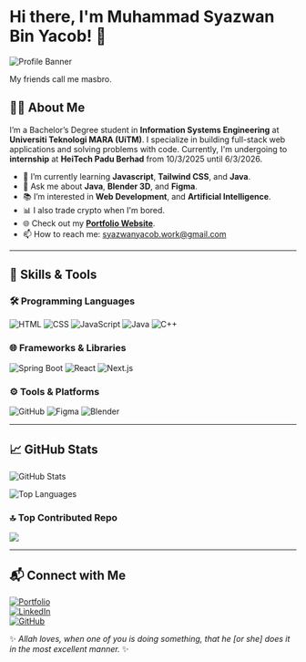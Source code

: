 # Hi there, I'm Muhammad Syazwan Bin Yacob! 👋

![Profile Banner](https://masbroamat-portfolio.vercel.app/profilebanner.png)

My friends call me masbro.

## 👨‍💻 About Me

I’m a Bachelor’s Degree student in **Information Systems Engineering** at **Universiti Teknologi MARA (UiTM)**. I specialize in building full-stack web applications and solving problems with code. Currently, I'm undergoing to **internship** at **HeiTech Padu Berhad** from 10/3/2025 until 6/3/2026.

<!-- - 🔭 I’m working on personal and academic projects, including **Solana Wallet DApp** and a **Personal Portfolio**. -->

- 🌱 I’m currently learning **Javascript**, **Tailwind CSS**, and **Java**.
- 💬 Ask me about **Java**, **Blender 3D**, and **Figma**.
- 📚 I’m interested in **Web Development**, and **Artificial Intelligence**.
- 📊 I also trade crypto when I'm bored.
- 🌐 Check out my **[Portfolio Website](https://masbroamat-portfolio-v2.vercel.app/)**.
- 📫 How to reach me: [syazwanyacob.work@gmail.com](mailto:syazwanyacob.work@gmail.com)

---

## 🚀 Skills & Tools

### 🛠 Programming Languages

![HTML](https://img.shields.io/badge/HTML-E34F26?style=for-the-badge&logo=html5&logoColor=white)
![CSS](https://img.shields.io/badge/CSS-1572B6?style=for-the-badge&logo=css3&logoColor=white)
![JavaScript](https://img.shields.io/badge/JavaScript-F7DF1E?style=for-the-badge&logo=javascript&logoColor=black)
![Java](https://img.shields.io/badge/Java-ED8B00?style=for-the-badge&logo=java&logoColor=white)
![C++](https://img.shields.io/badge/C++-00599C?style=for-the-badge&logo=cplusplus&logoColor=white)

### 🌐 Frameworks & Libraries

![Spring Boot](https://img.shields.io/badge/Spring%20Boot-6DB33F?style=for-the-badge&logo=spring-boot&logoColor=white)
![React](https://img.shields.io/badge/React-61DAFB?style=for-the-badge&logo=react&logoColor=black)
![Next.js](https://img.shields.io/badge/Next.js-000000?style=for-the-badge&logo=nextdotjs&logoColor=white)

### ⚙️ Tools & Platforms

![GitHub](https://img.shields.io/badge/GitHub-181717?style=for-the-badge&logo=github&logoColor=white)
![Figma](https://img.shields.io/badge/Figma-F24E1E?style=for-the-badge&logo=figma&logoColor=white)
![Blender](https://img.shields.io/badge/Blender-F5792A?style=for-the-badge&logo=blender&logoColor=white)

---

## 📈 GitHub Stats

![GitHub Stats](https://github-readme-stats.vercel.app/api?username=masbroamat&show_icons=true&theme=radical)

![Top Languages](https://github-readme-stats.vercel.app/api/top-langs/?username=masbroamat&layout=compact&theme=radical)

### 🔝 Top Contributed Repo

![](https://github-contributor-stats.vercel.app/api?username=masbroamat&limit=5&theme=gotham&combine_all_yearly_contributions=true)

---

## 📬 Connect with Me

[![Portfolio](https://img.shields.io/badge/Portfolio-000000?style=for-the-badge&logo=github&logoColor=white)](https://masbroamat-portfolio.vercel.app/)  
[![LinkedIn](https://img.shields.io/badge/LinkedIn-0077B5?style=for-the-badge&logo=linkedin&logoColor=white)](https://linkedin.com/in/syazwan-yacob)  
[![GitHub](https://img.shields.io/badge/GitHub-100000?style=for-the-badge&logo=github&logoColor=white)](https://github.com/masbroamat)

✨ _Allah loves, when one of you is doing something, that he [or she] does it in the most excellent manner._ ✨
